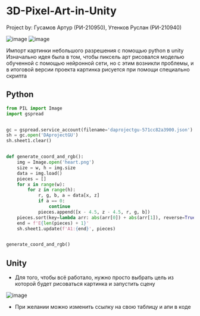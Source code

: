 # 3D-Pixel-Art-in-Unity
Project by: Гусамов Артур (РИ-210950), Утенков Руслан (РИ-210940)

![image](https://user-images.githubusercontent.com/77449049/207890956-f87ee465-824f-4b93-b877-c0d3689ba255.png)
![image](https://user-images.githubusercontent.com/77449049/207891219-00ce08fb-491f-4c25-a1f4-3f48a88fe295.png)

Импорт картинки небольшого разрешения с помощью python в unity
Изначально идея была в том, чтобы пиксель арт рисовался моделью обученной с помощью нейронной сети, но с этим возникли проблемы,
и в итоговой версии проекта картинка рисуется при помощи специально скрипта

## Python
```py
from PIL import Image
import gspread


gc = gspread.service_account(filename='daprojectgu-571cc82a3900.json')
sh = gc.open('DAprojectGU')
sh.sheet1.clear()


def generate_coord_and_rgb():
    img = Image.open('heart.png')
    size = w, h = img.size
    data = img.load()
    pieces = []
    for x in range(w):
        for z in range(h):
            r, g, b, a = data[x, z]
            if a == 0:
                continue
            pieces.append([x - 4.5, z - 4.5, r, g, b])
    pieces.sort(key=lambda arr: abs(arr[0]) + abs(arr[1]), reverse=True)
    end = f'E{len(pieces) + 1}'
    sh.sheet1.update(f'A1:{end}', pieces)


generate_coord_and_rgb()
```
## Unity
- Для того, чтобы всё работало, нужно просто выбрать цель из которой будет рисоваться картинка и запустить сцену

![image](https://user-images.githubusercontent.com/77449049/207891540-212a3473-fe5c-459e-9797-6ffdaa500904.png)

- При желании можно изменить ссылку на свою таблицу и апи в коде
